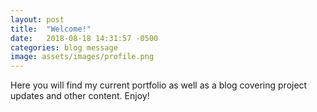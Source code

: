 ```yaml
---
layout: post
title:  "Welcome!"
date:   2018-08-18 14:31:57 -0500
categories: blog message
image: assets/images/profile.png
---
```

Here you will find my current portfolio as well as a blog covering project updates and other content. Enjoy!
